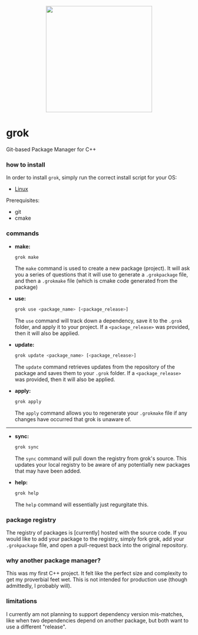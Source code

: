<p align=center>
    <img src=https://i.imgur.com/yv6bndF.png width=288/>
</p>

# grok
Git-based Package Manager for C++

### how to install
In order to install `grok`, simply run the correct install script for your OS:

- [Linux](https://github.com/fyrware/grok/wiki/Linux-Installation)

Prerequisites:
- git
- cmake

### commands
- **make:**
  ```bash
  grok make
  ```
  The `make` command is used to create a new package (project). It will ask you a series of questions that it will use 
  to generate a `.grokpackage` file, and then a `.grokmake` file (which is cmake code generated from the package)
  
- **use:**
  ```bash
  grok use <package_name> [<package_release>]
  ```
  The `use` command will track down a dependency, save it to the `.grok` folder, and apply it to your project. If a 
  `<package_release>` was provided, then it will also be applied.

- **update:**
  ```bash
  grok update <package_name> [<package_release>]
  ```
  The `update` command retrieves updates from the repository of the package and saves them to your `.grok` folder. If a 
  `<package_release>` was provided, then it will also be applied.

- **apply:**
  ```bash
  grok apply
  ```
  The `apply` command allows you to regenerate your `.grokmake` file if any changes have occurred that grok is unaware 
  of.

---

- **sync:** 
  ```bash
  grok sync
  ```
  The `sync` command will pull down the registry from grok's source. This updates your local registry to be aware of any 
  potentially new packages that may have been added.

- **help:**
  ```bash
  grok help
  ```
  The `help` command will essentially just regurgitate this.
  
### package registry
The registry of packages is [currently] hosted with the source code. If you would like to add your package to the 
registry, simply fork grok, add your `.grokpackage` file, and open a pull-request back into the original repository.

### why another package manager?
This was my first C++ project. It felt like the perfect size and complexity to get my proverbial feet wet. This is not 
intended for production use (though admittedly, I probably will).

### limitations
I currently am not planning to support dependency version mis-matches, like when two dependencies depend on another package, but both want to use a different "release".
